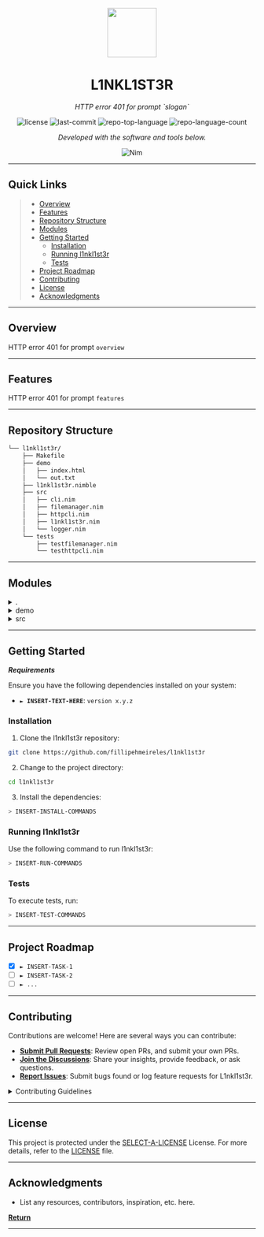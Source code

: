 <p align="center">
  <img src="https://cdn-icons-png.flaticon.com/512/6295/6295417.png" width="100" />
</p>
<p align="center">
    <h1 align="center">L1NKL1ST3R</h1>
</p>
<p align="center">
    <em>HTTP error 401 for prompt `slogan`</em>
</p>
<p align="center">
	<img src="https://img.shields.io/github/license/fillipehmeireles/l1nkl1st3r?style=flat&color=0080ff" alt="license">
	<img src="https://img.shields.io/github/last-commit/fillipehmeireles/l1nkl1st3r?style=flat&logo=git&logoColor=white&color=0080ff" alt="last-commit">
	<img src="https://img.shields.io/github/languages/top/fillipehmeireles/l1nkl1st3r?style=flat&color=0080ff" alt="repo-top-language">
	<img src="https://img.shields.io/github/languages/count/fillipehmeireles/l1nkl1st3r?style=flat&color=0080ff" alt="repo-language-count">
<p>
<p align="center">
		<em>Developed with the software and tools below.</em>
</p>
<p align="center">
	<img src="https://img.shields.io/badge/Nim-FFE953.svg?style=flat&logo=Nim&logoColor=black" alt="Nim">
</p>
<hr>

## Quick Links

> - [ Overview](#-overview)
> - [ Features](#-features)
> - [ Repository Structure](#-repository-structure)
> - [ Modules](#-modules)
> - [ Getting Started](#-getting-started)
>   - [ Installation](#-installation)
>   - [ Running l1nkl1st3r](#-running-l1nkl1st3r)
>   - [ Tests](#-tests)
> - [ Project Roadmap](#-project-roadmap)
> - [ Contributing](#-contributing)
> - [ License](#-license)
> - [ Acknowledgments](#-acknowledgments)

---

## Overview

HTTP error 401 for prompt `overview`

---

## Features

HTTP error 401 for prompt `features`

---

## Repository Structure

```sh
└── l1nkl1st3r/
    ├── Makefile
    ├── demo
    │   ├── index.html
    │   └── out.txt
    ├── l1nkl1st3r.nimble
    ├── src
    │   ├── cli.nim
    │   ├── filemanager.nim
    │   ├── httpcli.nim
    │   ├── l1nkl1st3r.nim
    │   └── logger.nim
    └── tests
        ├── testfilemanager.nim
        └── testhttpcli.nim
```

---

## Modules

<details closed><summary>.</summary>

| File                                                                                              | Summary                                       |
| ------------------------------------------------------------------------------------------------- | --------------------------------------------- |
| [l1nkl1st3r.nimble](https://github.com/fillipehmeireles/l1nkl1st3r/blob/master/l1nkl1st3r.nimble) | HTTP error 401 for prompt `l1nkl1st3r.nimble` |
| [Makefile](https://github.com/fillipehmeireles/l1nkl1st3r/blob/master/Makefile)                   | HTTP error 401 for prompt `Makefile`          |

</details>

<details closed><summary>demo</summary>

| File                                                                                     | Summary                                     |
| ---------------------------------------------------------------------------------------- | ------------------------------------------- |
| [out.txt](https://github.com/fillipehmeireles/l1nkl1st3r/blob/master/demo/out.txt)       | HTTP error 401 for prompt `demo/out.txt`    |
| [index.html](https://github.com/fillipehmeireles/l1nkl1st3r/blob/master/demo/index.html) | HTTP error 401 for prompt `demo/index.html` |

</details>

<details closed><summary>src</summary>

| File                                                                                              | Summary                                         |
| ------------------------------------------------------------------------------------------------- | ----------------------------------------------- |
| [httpcli.nim](https://github.com/fillipehmeireles/l1nkl1st3r/blob/master/src/httpcli.nim)         | HTTP error 401 for prompt `src/httpcli.nim`     |
| [l1nkl1st3r.nim](https://github.com/fillipehmeireles/l1nkl1st3r/blob/master/src/l1nkl1st3r.nim)   | HTTP error 401 for prompt `src/l1nkl1st3r.nim`  |
| [logger.nim](https://github.com/fillipehmeireles/l1nkl1st3r/blob/master/src/logger.nim)           | HTTP error 401 for prompt `src/logger.nim`      |
| [filemanager.nim](https://github.com/fillipehmeireles/l1nkl1st3r/blob/master/src/filemanager.nim) | HTTP error 401 for prompt `src/filemanager.nim` |
| [cli.nim](https://github.com/fillipehmeireles/l1nkl1st3r/blob/master/src/cli.nim)                 | HTTP error 401 for prompt `src/cli.nim`         |

</details>

---

## Getting Started

**_Requirements_**

Ensure you have the following dependencies installed on your system:

- **<code>► INSERT-TEXT-HERE</code>**: `version x.y.z`

### Installation

1. Clone the l1nkl1st3r repository:

```sh
git clone https://github.com/fillipehmeireles/l1nkl1st3r
```

2. Change to the project directory:

```sh
cd l1nkl1st3r
```

3. Install the dependencies:

```sh
> INSERT-INSTALL-COMMANDS
```

### Running l1nkl1st3r

Use the following command to run l1nkl1st3r:

```sh
> INSERT-RUN-COMMANDS
```

### Tests

To execute tests, run:

```sh
> INSERT-TEST-COMMANDS
```

---

## Project Roadmap

- [x] `► INSERT-TASK-1`
- [ ] `► INSERT-TASK-2`
- [ ] `► ...`

---

## Contributing

Contributions are welcome! Here are several ways you can contribute:

- **[Submit Pull Requests](https://github.com/fillipehmeireles/l1nkl1st3r/blob/main/CONTRIBUTING.md)**: Review open PRs, and submit your own PRs.
- **[Join the Discussions](https://github.com/fillipehmeireles/l1nkl1st3r/discussions)**: Share your insights, provide feedback, or ask questions.
- **[Report Issues](https://github.com/fillipehmeireles/l1nkl1st3r/issues)**: Submit bugs found or log feature requests for L1nkl1st3r.

<details closed>
    <summary>Contributing Guidelines</summary>

1. **Fork the Repository**: Start by forking the project repository to your GitHub account.
2. **Clone Locally**: Clone the forked repository to your local machine using a Git client.
   ```sh
   git clone https://github.com/fillipehmeireles/l1nkl1st3r
   ```
3. **Create a New Branch**: Always work on a new branch, giving it a descriptive name.
   ```sh
   git checkout -b new-feature-x
   ```
4. **Make Your Changes**: Develop and test your changes locally.
5. **Commit Your Changes**: Commit with a clear message describing your updates.
   ```sh
   git commit -m 'Implemented new feature x.'
   ```
6. **Push to GitHub**: Push the changes to your forked repository.
   ```sh
   git push origin new-feature-x
   ```
7. **Submit a Pull Request**: Create a PR against the original project repository. Clearly describe the changes and their motivations.

Once your PR is reviewed and approved, it will be merged into the main branch.

</details>

---

## License

This project is protected under the [SELECT-A-LICENSE](https://choosealicense.com/licenses) License. For more details, refer to the [LICENSE](https://choosealicense.com/licenses/) file.

---

## Acknowledgments

- List any resources, contributors, inspiration, etc. here.

[**Return**](#-quick-links)

---

